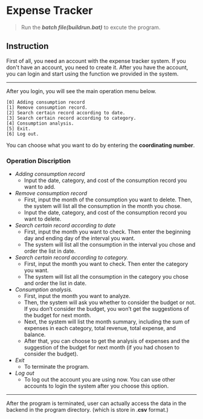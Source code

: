 # Expense Tracker
>Run the ***batch file(buildrun.bat)*** to excute the program.
## **Instruction** 
First of all, you need an account with the expense tracker system. If you don't have an account, you need to create it. After you have the account, you can login and start using the function we provided in the system.  
***
After you login, you will see the main operation menu below.
```
[0] Adding consumption record
[1] Remove consumption record.
[2] Search certain record according to date.
[3] Search certain record according to category.
[4] Consumption analysis.
[5] Exit.
[6] Log out.
```
You can choose what you want to do by entering the **coordinating number**.
### **Operation Discription**
- *Adding consumption record*  
    - Input the date, category, and cost of the consumption     record you want to add.
- *Remove consumption record*
    - First, input the month of the consumption you want to delete. Then, the system will list all the consumption in the month you chose.  
    - Input the date, category, and cost of the consumption record you want to delete.  
- *Search certain record according to date*
    - First, input the month you want to check. Then enter the beginning day and ending day of the interval you want.  
    - The system will list all the consumption in the interval you chose and order the list in date.
- *Search certain record according to category.*
    - First, input the month you want to check. Then enter the category you want.  
    - The system will list all the consumption in the category you chose and order the list in date.
- *Consumption analysis.*
    - First, input the month you want to analyze.  
    - Then, the system will ask you whether to consider the budget or not. If you don’t consider the budget, you won’t get the suggestions of the budget for next month.  
    - Next, the system will list the month summary, including the sum of expenses in each category, total revenue, total expense, and balance.  
    - After that, you can choose to get the analysis of expenses and the suggestion of the budget for next month (if you had chosen to consider the budget).
- *Exit*
    - To terminate the program.
- *Log out*
    - To log out the account you are using now. You can use other accounts to login the system after you choose this option.
***
After the program is terminated, user can actually access the data in the backend in the program directory. (which is store in .**csv** format.)
